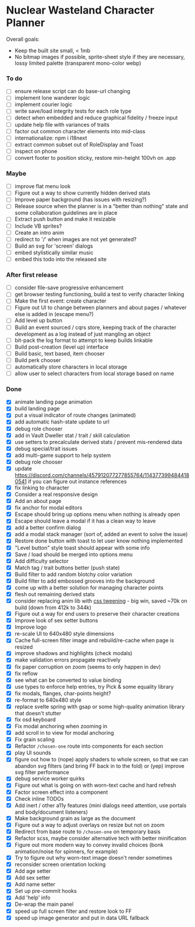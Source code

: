 # Nuclear Wasteland Character Planner

Overall goals:

- Keep the built site small, < 1mb
- No bitmap images if possible, sprite-sheet style if they are necessary, lossy limited palette (transparent mono-color webp)

### To do

- [ ] ensure release script can do base-url changing
- [ ] implement lone wanderer logic
- [ ] implement courier logic
- [ ] write save/load integrity tests for each role type
- [ ] detect when embedded and reduce graphical fidelity / freeze input
- [ ] update help file with variances of traits
- [ ] factor out common character elements into mid-class
- [ ] internationalize: npm i i18next
- [ ] extract common subset out of RoleDisplay and Toast
- [ ] inspect on phone
- [ ] convert footer to position sticky, restore min-height 100vh on .app

### Maybe

- [ ] improve flat menu look
- [ ] Figure out a way to show currently hidden derived stats
- [ ] Improve paper background (has issues with resizing?)
- [ ] Release source when the planner is in a "better than nothing" state and some collaboration guidelines are in place
- [ ] Extract push button and make it resizable
- [ ] Include VB sprites?
- [ ] Create an intro anim
- [ ] redirect to '/' when images are not yet generated?
- [ ] Build an svg for 'screen' dialogs
- [ ] embed stylistically similar music
- [ ] embed this todo into the released site

### After first release

- [ ] consider file-save progressive enhancement
- [ ] get browser testing functioning, build a test to verify character linking
- [ ] Make the first event: create character
- [ ] Figure out UI to change between planners and about pages / whatever else is added in (escape menu?)
- [ ] Add level up button
- [ ] Build an event sourced / cqrs store, keeping track of the character development as a log instead of just mangling an object
- [ ] bit-pack the log format to attempt to keep builds linkable
- [ ] Build post-creation (level up) interface
- [ ] Build basic, text based, item chooser
- [ ] Build perk chooser
- [ ] automatically store characters in local storage
- [ ] allow user to select characters from local storage based on name

### Done

- [x] animate landing page animation
- [x] build landing page
- [x] put a visual indicator of route changes (animated)
- [x] add automatic hash-state update to url
- [x] debug role chooser
- [x] add in Vault Dweller stat / trait / skill calculation
- [x] use setters to precalculate derived stats / prevent mis-rendered data
- [x] debug special/trait issues
- [x] add multi-game support to help system
- [x] debug role chooser
- [x] update https://discord.com/channels/457912077277855764/1143773994844180541 if you can figure out instance references
- [x] fix linking to character
- [x] Consider a real responsive design
- [x] Add an about page
- [x] fix anchor for modal editors
- [x] Escape should bring up options menu when nothing is already open
- [x] Escape should leave a modal if it has a clean way to leave
- [x] add a better confirm dialog
- [x] add a modal stack manager (sort of, added an event to solve the issue)
- [x] Restore done button with toast to let user know nothing implemented
- [x] "Level button" style toast should appear with some info
- [x] Save / load should be merged into options menu
- [x] Add difficulty selector
- [x] Match tag / trait buttons better (push state)
- [x] Build filter to add random blotchy color variation
- [x] Build filter to add embossed grooves into the background
- [x] come up with a better solution for managing character points
- [x] flesh out remaining derived stats
- [x] consider replacing anim lib with [css tweening](https://news.ycombinator.com/item?id=36442797) - big win, saved ~70k on build (down from 412k to 344k)
- [x] Figure out a way for end users to preserve their character creations
- [x] Improve look of sex setter buttons
- [x] Improve logo
- [x] re-scale UI to 640x480 style dimensions
- [x] Cache full-screen filter image and rebuild/re-cache when page is resized
- [x] improve shadows and highlights (check modals)
- [x] make validation errors propagate reactively
- [x] fix paper corruption on zoom (seems to only happen in dev)
- [x] fix reflow
- [x] see what can be converted to value binding
- [x] use types to enforce help entries, try Pick & some equality library
- [x] fix modals, flanges, char-points height?
- [x] re-format to 640x480 style
- [x] replace svelte spring with gsap or some high-quality animation library that doesn't stutter
- [x] fix osd keyboard
- [x] Fix modal anchoring when zooming in
- [x] add scroll in to view for modal anchoring
- [x] Fix grain scaling
- [x] Refactor `/chosen-one` route into components for each section
- [x] play UI sounds
- [x] figure out how to (nope) apply shaders to whole screen, so that we can abandon svg filters (and bring FF back in to the fold) or (yep) improve svg filter performance
- [x] debug service worker quirks
- [x] Figure out what is going on with worn-text cache and hard refresh
- [x] Factor screen effect into a component
- [x] Check inline TODOs
- [x] Add inert / other a11y features (mini dialogs need attention, use portals and body/document listeners)
- [x] Make background grain as large as the document
- [x] Figure out a way to adjust overlays on resize but not on zoom
- [x] Redirect from base route to `/chosen-one` on temporary basis
- [x] Refactor scss, maybe consider alternative tech with better minification
- [x] Figure out more modern way to convey invalid choices (bonk animation/noise for spinners, for example)
- [x] Try to figure out why worn-text image doesn't render sometimes
- [x] reconsider screen orientation locking
- [x] Add age setter
- [x] Add sex setter
- [x] Add name setter
- [x] Set up pre-commit hooks
- [x] Add 'help' info
- [x] De-wrap the main panel
- [x] speed up full screen filter and restore look to FF
- [x] speed up image generator and put in data URL fallback
